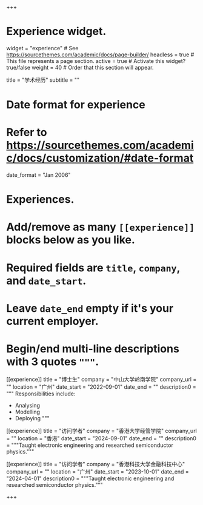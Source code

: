 +++
# Experience widget.
widget = "experience"  # See https://sourcethemes.com/academic/docs/page-builder/
headless = true  # This file represents a page section.
active = true  # Activate this widget? true/false
weight = 40  # Order that this section will appear.

title = "学术经历"
subtitle = ""

# Date format for experience
#   Refer to https://sourcethemes.com/academic/docs/customization/#date-format
date_format = "Jan 2006"

# Experiences.
#   Add/remove as many `[[experience]]` blocks below as you like.
#   Required fields are `title`, `company`, and `date_start`.
#   Leave `date_end` empty if it's your current employer.
#   Begin/end multi-line descriptions with 3 quotes `"""`.

[[experience]]
  title = "博士生"
  company = "中山大学岭南学院"
  company_url = ""
  location = "广州"
  date_start = "2022-09-01"
  date_end = ""
  description0 = """
  Responsibilities include:
  
  * Analysing
  * Modelling
  * Deploying
  """

[[experience]]
  title = "访问学者"
  company = "香港大学经管学院"
  company_url = ""
  location = "香港"
  date_start = "2024-09-01"
  date_end = ""
  description0 = """Taught electronic engineering and researched semiconductor physics."""


[[experience]]
  title = "访问学者"
  company = "香港科技大学金融科技中心"
  company_url = ""
  location = "广州"
  date_start = "2023-10-01"
  date_end = "2024-04-01"
  description0 = """Taught electronic engineering and researched semiconductor physics."""

+++
